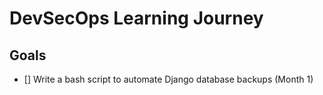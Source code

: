 # DevSecOps Learning Journey

## Goals
- [] Write a bash script to automate Django database backups (Month 1)
